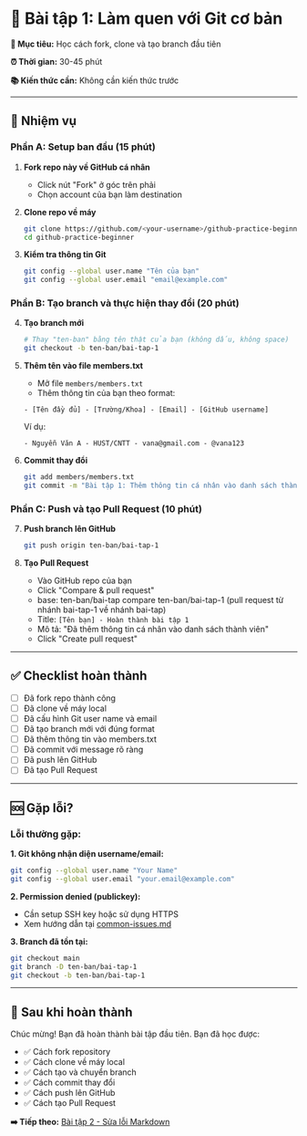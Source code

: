 # 📝 Bài tập 1: Làm quen với Git cơ bản

**🎯 Mục tiêu:** Học cách fork, clone và tạo branch đầu tiên

**⏰ Thời gian:** 30-45 phút

**📚 Kiến thức cần:** Không cần kiến thức trước

---

## 🎯 Nhiệm vụ

### Phần A: Setup ban đầu (15 phút)

1. **Fork repo này về GitHub cá nhân**
   - Click nút "Fork" ở góc trên phải
   - Chọn account của bạn làm destination

2. **Clone repo về máy**
   ```bash
   git clone https://github.com/<your-username>/github-practice-beginner.git
   cd github-practice-beginner
   ```

3. **Kiểm tra thông tin Git**
   ```bash
   git config --global user.name "Tên của bạn"
   git config --global user.email "email@example.com"
   ```

### Phần B: Tạo branch và thực hiện thay đổi (20 phút)

4. **Tạo branch mới**
   ```bash
   # Thay "ten-ban" bằng tên thật của bạn (không dấu, không space)
   git checkout -b ten-ban/bai-tap-1
   ```

5. **Thêm tên vào file members.txt**
   - Mở file `members/members.txt`
   - Thêm thông tin của bạn theo format:
   ```
   - [Tên đầy đủ] - [Trường/Khoa] - [Email] - [GitHub username]
   ```
   
   Ví dụ:
   ```
   - Nguyễn Văn A - HUST/CNTT - vana@gmail.com - @vana123
   ```

6. **Commit thay đổi**
   ```bash
   git add members/members.txt
   git commit -m "Bài tập 1: Thêm thông tin cá nhân vào danh sách thành viên"
   ```

### Phần C: Push và tạo Pull Request (10 phút)

7. **Push branch lên GitHub**
   ```bash
   git push origin ten-ban/bai-tap-1
   ```

8. **Tạo Pull Request**
   - Vào GitHub repo của bạn
   - Click "Compare & pull request"
   - base: ten-ban/bai-tap compare ten-ban/bai-tap-1 (pull request từ nhánh bai-tap-1 về nhánh bai-tap)
   - Title: `[Tên bạn] - Hoàn thành bài tập 1`
   - Mô tả: "Đã thêm thông tin cá nhân vào danh sách thành viên"
   - Click "Create pull request"

---

## ✅ Checklist hoàn thành

- [ ] Đã fork repo thành công
- [ ] Đã clone về máy local
- [ ] Đã cấu hình Git user name và email
- [ ] Đã tạo branch mới với đúng format
- [ ] Đã thêm thông tin vào members.txt
- [ ] Đã commit với message rõ ràng
- [ ] Đã push lên GitHub
- [ ] Đã tạo Pull Request

---

## 🆘 Gặp lỗi?

### Lỗi thường gặp:

**1. Git không nhận diện username/email:**
```bash
git config --global user.name "Your Name"
git config --global user.email "your.email@example.com"
```

**2. Permission denied (publickey):**
- Cần setup SSH key hoặc sử dụng HTTPS
- Xem hướng dẫn tại [common-issues.md](../resources/common-issues.md)

**3. Branch đã tồn tại:**
```bash
git checkout main
git branch -D ten-ban/bai-tap-1
git checkout -b ten-ban/bai-tap-1
```

---

## 🎉 Sau khi hoàn thành

Chúc mừng! Bạn đã hoàn thành bài tập đầu tiên. Bạn đã học được:
- ✅ Cách fork repository
- ✅ Cách clone về máy local  
- ✅ Cách tạo và chuyển branch
- ✅ Cách commit thay đổi
- ✅ Cách push lên GitHub
- ✅ Cách tạo Pull Request

**➡️ Tiếp theo:** [Bài tập 2 - Sửa lỗi Markdown](./bai-tap-2.md)
